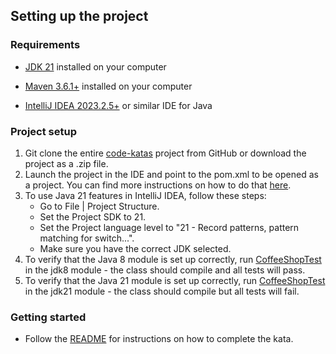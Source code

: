 ## Setting up the project

### Requirements
* [JDK 21](https://jdk.java.net/21/) installed on your computer 
  
* [Maven 3.6.1+](https://maven.apache.org/download.cgi) installed on your computer
* [IntelliJ IDEA 2023.2.5+](https://www.jetbrains.com/idea/download/?section=windows) or similar IDE for Java

### Project setup
1. Git clone the entire [code-katas](https://github.com/BNYMellon/CodeKatas) project from GitHub or download the project
   as a .zip file.
2. Launch the project in the IDE and point to the pom.xml to be opened as a project.
   You can find more instructions on how to do
   that [here](https://www.jetbrains.com/idea/guide/tutorials/working-with-maven/importing-a-project/).
3. To use Java 21 features in IntelliJ IDEA, follow these steps:
   - Go to File | Project Structure.
   - Set the Project SDK to 21.
   - Set the Project language level to "21 - Record patterns, pattern matching for switch...".
   - Make sure you have the correct JDK selected.
4. To verify that the Java 8 module is set up correctly,
   run [CoffeeShopTest](jdk8/src/test/java/bnymellon/codekatas/coffeeshopkata/CoffeeShopTest.java) in the
   jdk8 module - the class should compile and all tests will pass.
5. To verify that the Java 21 module is set up correctly,
   run [CoffeeShopTest](jdk21/src/test/java/bnymellon/codekatas/coffeeshopkata/CoffeeShopTest.java) in the
   jdk21 module - the class should compile but all tests will fail.

### Getting started
* Follow the [README](README.md) for instructions on how to complete the kata.
